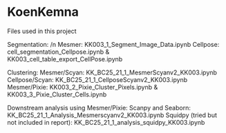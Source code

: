 # KoenKemna
Files used in this project

Segmentation: /n
Mesmer: KK003_1_Segment_Image_Data.ipynb
Cellpose: cell_segmentation_Cellpose.ipynb & KK003_cell_table_export_CellPose.ipynb

Clustering:
Mesmer/Scyan: KK_BC25_21_1_MesmerScyanv2_KK003.ipynb
Cellpose/Scyan: KK_BC25_21_1_CellposeScyanv2_KK003.ipynb
Mesmer/Pixie: KK003_2_Pixie_Cluster_Pixels.ipynb & KK003_3_Pixie_Cluster_Cells.ipynb

Downstream analysis using Mesmer/Pixie:
Scanpy and Seaborn: KK_BC25_21_1_Analysis_Mesmerscyanv2_KK003.ipynb
Squidpy (tried but not included in report): KK_BC25_21_1_analysis_squidpy_KK003.ipynb
